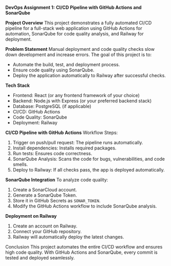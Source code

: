 **DevOps Assignment 1:** **CI/CD Pipeline with GitHub Actions and SonarQube**

**Project Overview**
This project demonstrates a fully automated CI/CD pipeline for a full-stack web application using GitHub Actions for automation, SonarQube for code quality analysis, and Railway for deployment.

**Problem Statement**
Manual deployment and code quality checks slow down development and increase errors. The goal of this project is to:
- Automate the build, test, and deployment process.
- Ensure code quality using SonarQube.
- Deploy the application automatically to Railway after successful checks.

**Tech Stack**
- Frontend: React (or any frontend framework of your choice)
- Backend: Node.js with Express (or your preferred backend stack)
- Database: PostgreSQL (if applicable)
- CI/CD: GitHub Actions
- Code Quality: SonarQube
- Deployment: Railway


**CI/CD Pipeline with GitHub Actions**
Workflow Steps:
1. Trigger on push/pull request: The pipeline runs automatically.
2. Install dependencies: Installs required packages.
3. Run tests: Ensures code correctness.
4. SonarQube Analysis: Scans the code for bugs, vulnerabilities, and code smells.
5. Deploy to Railway: If all checks pass, the app is deployed automatically.


**SonarQube Integration**
To analyze code quality:
1. Create a SonarCloud account.
2. Generate a SonarQube Token.
3. Store it in GitHub Secrets as `SONAR_TOKEN`.
4. Modify the GitHub Actions workflow to include SonarQube analysis.

**Deployment on Railway**
1. Create an account on Railway.
2. Connect your GitHub repository.
3. Railway will automatically deploy the latest changes.

Conclusion
This project automates the entire CI/CD workflow and ensures high code quality. With GitHub Actions and SonarQube, every commit is tested and deployed seamlessly.


